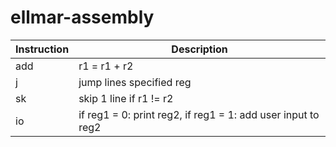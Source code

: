 # ellmar-assembly

Instruction | Description
-- | --
add | r1 = r1 + r2
j | jump lines specified reg
sk | skip 1 line if r1 != r2
io | if reg1 = 0: print reg2, if reg1 = 1: add user input to reg2
